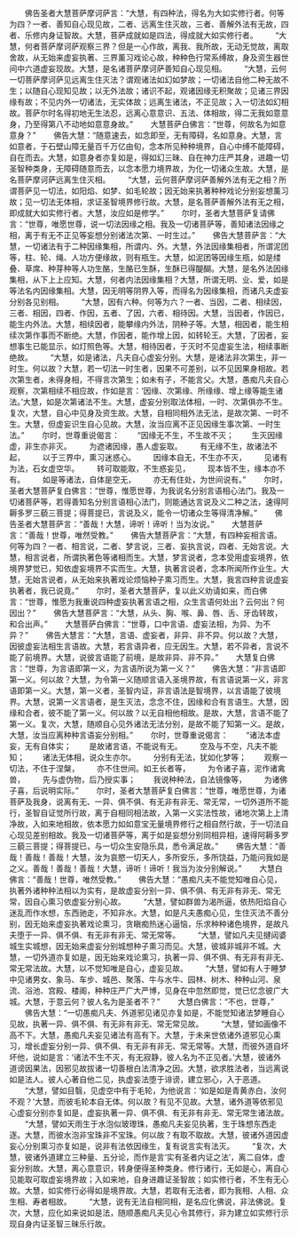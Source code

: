 <!-- { "loadSidebar": true } -->
　　佛告圣者大慧菩萨摩诃萨言：“大慧，有四种法，得名为大如实修行者。何等为四？一者、善知自心现见故，二者、远离生住灭故，三者、善解外法有无故，四者、乐修内身证智故。大慧，菩萨成就如是四法，得成就大如实修行者。
　　“大慧，何者菩萨摩诃萨观察三界？但是一心作故，离我、我所故，无动无觉故，离取舍故，从无始来虚妄执著、三界薰习戏论心故，种种色行常系缚故，身及资生器世间中六道虚妄现故。大慧，是名诸菩萨摩诃萨善知自心现见相。
　　“大慧，云何一切菩萨摩诃萨见远离生住灭法？谓观诸法如幻如梦故；一切诸法自他二种无故不生；以随自心现知见故；以无外法故；诸识不起，观诸因缘无积聚故；见诸三界因缘有故；不见内外一切诸法，无实体故；远离生诸法，不正见故；入一切法如幻相故。菩萨尔时名得初地无生法忍，远离心意意识、五法、体相故，得二无我如意意身，乃至得第八不动地如意意身故。”
　　大慧菩萨白佛言：“世尊，何故名为如意意身？”
　　佛告大慧：“随意速去，如念即至，无有障碍，名如意身。大慧，言如意者，于石壁山障无量百千万亿由旬，念本所见种种境界，自心中缚不能障碍，自在而去。大慧，如意身者亦复如是，得如幻三昧、自在神力庄严其身，进趣一切圣智种类身，无障碍随意而去，以念本愿力境界故，为化一切诸众生故。大慧，是名菩萨摩诃萨远离生住灭相。
　　“大慧，云何菩萨摩诃萨善解外法有无之相？所谓菩萨见一切法，如阳焰、如梦、如毛轮故；因无始来执著种种戏论分别妄想薰习故；见一切法无体相，求证圣智境界修行故。大慧，是名菩萨善解外法有无之相，即成就大如实修行者。大慧，汝应如是修学。”
　　尔时，圣者大慧菩萨复请佛言：“世尊，唯愿世尊，说一切法因缘之相。我及一切诸菩萨等，善知诸法因缘之相，离于有无不正见等妄想分别诸法次第、一时生过。”
　　佛告大慧菩萨言：“大慧，一切诸法有于二种因缘集相，所谓内、外。大慧，外法因缘集相者，所谓泥团等，柱、轮、绳、人功方便缘故，则有瓶生。大慧，如泥团等因缘生瓶，如是缕叠、草席、种芽种等人功生酪，生酪已生酥，生酥已得醍醐。大慧，是名外法因缘集相，从下上上应知。大慧，何者内法因缘集相？大慧，所谓无明、业、爱，如是等法名内因缘集相。大慧，因无明等阴界入等，而得名为因缘集相，而诸凡夫虚妄分别各见别相。
　　“大慧，因有六种。何等为六？一者、当因，二者、相续因，三者、相因，四者、作因，五者、了因，六者、相待因。大慧，当因者，作因已，能生内外法。大慧，相续因者，能攀缘内外法，阴种子等。大慧，相因者，能生相续次第作事而不断绝。大慧，作因者，能作增上因，如转轮王。大慧，了因者，妄想事生已能显示，如灯照色等。大慧，相待因者，于灭时不见虚妄生法，相续事断绝故。
　　“大慧，如是诸法，凡夫自心虚妄分别。大慧，是诸法非次第生，非一时生。何以故？大慧，若一切法一时生者，因果不可差别，以不见因果身相故。若次第生者，未得身相，不得言次第生；如未有子，不能言父。大慧，愚痴凡夫自心观察，次第相续不相应故，作如是言：‘因缘、次第缘、所缘缘、增上缘等能生诸法。’大慧，如是次第诸法不生。大慧，虚妄分别取法体相，一时、次第俱亦不生。复次，大慧，自心中见身及资生故。大慧，自相同相外法无法，是故次第、一时不生。大慧，但虚妄识生自心见故。大慧，汝当应离不正见因缘生事次第、一时生法。”
　　尔时，世尊重说偈言：
　　“因缘无不生，不生故不灭；
　　生灭因缘虚，非生亦非灭。
　　为遮诸因缘，愚人虚妄取。
　　有无缘不生，故诸法不起，
　　以于三界中，熏习迷惑心。
　　因缘本自无，不生亦不灭，
　　见诸有为法，石女虚空华。
　　转可取能取，不生惑妄见，
　　现本皆不生，缘本亦不有。
　　如是等诸法，自体是空无，
　　亦无有住处，为世间说有。”
　　尔时，圣者大慧菩萨复白佛言：“世尊，惟愿世尊，为我说名分别言语相心法门。我及一切诸菩萨等，若得善知名分别言语相心法门，则能通达言说及义二种之法，速得阿耨多罗三藐三菩提；得菩提已，言说及义，能令一切诸众生等得清净解。”
　　佛告圣者大慧菩萨言：“善哉！大慧，谛听！谛听！当为汝说。”
　　大慧菩萨言：“善哉！世尊，唯然受教。”
　　佛告大慧菩萨言：“大慧，有四种妄相言语。何等为四？一者、相言说，二者、梦言说，三者、妄执言说，四者、无始言说。大慧，相言说者，所谓执著色等诸相而生。大慧，梦言说者，念本受用虚妄境界，依境界梦觉已，知依虚妄境界不实而生。大慧，执著言说者，念本所闻所作业生。大慧，无始言说者，从无始来执著戏论烦恼种子熏习而生。大慧，我言四种言说虚妄执著者，我已说竟。”
　　尔时，圣者大慧菩萨，复以此义劝请如来，而白佛言：“世尊，惟愿为我重说四种虚妄执著言语之相，众生言语何处出？云何出？何因出？”
　　佛告大慧菩萨言：“大慧，从头、胸、喉、鼻、唇、舌、牙齿转故，和合出声。”
　　大慧菩萨白佛言：“世尊，口中言语、虚妄法相，为异、为不异？”
　　佛告大慧言：“大慧，言语、虚妄者，非异、非不异。何以故？大慧，因彼虚妄法相生言语故。大慧，若言语异者，应无因生。大慧，若不异者，言说不能了前境界。大慧，说彼言语能了前境，是故非异、非不异。”
　　大慧复白佛言：“世尊，为言语即第一义，为言语所说为第一义？”
　　佛告大慧：“非言语即第一义。何以故？大慧，为令第一义随顺言语入圣境界故，有言语说第一义，非言语即第一义。大慧，第一义者，圣智内证，非言语法是智境界，以言语能了彼境界。大慧，说第一义言语者，是生灭法，念念不住，因缘和合有言语生。大慧，因缘和合者，彼不能了第一义。何以故？以无自相他相故。是故，大慧，言语不能了第一义。复次，大慧，随顺自心见外诸法无法分别，是故不能了知第一义。是故，大慧，汝当应离种种言语妄分别相。”
　　尔时，世尊重说偈言：
　　“诸法本虚妄，无有自体实；
　　是故诸言语，不能说有无。
　　空及与不空，凡夫不能知；
　　诸法无体相，说众生亦尔。
　　分别有无法，犹如化梦等；
　　观察一切法，不住于涅槃，
　　亦不住世间。如王长者等，
　　为令诸子喜，泥作诸禽兽，
　　先与虚伪物，后乃授实事；
　　我说种种法，自法镜像等，
　　为诸佛子喜，后说明实际。”
　　尔时，圣者大慧菩萨复白佛言：“世尊，唯愿世尊，为诸菩萨及我身，说离有无、一异、俱不俱、有无非有非无、常无常，一切外道所不能行，圣智自证觉所行故，离于自相同相法故，入第一义实法性故，诸地次第上上清净故，入如来地相故，依本愿力如如意宝无量境界修行之相自然行故，于一切法自心现见差别相故。我及一切诸菩萨等，离于如是妄想分别同相异相，速得阿耨多罗三藐三菩提；得菩提已，与一切众生安隐乐具，悉令满足故。”
　　佛告大慧：“善哉！善哉！善哉！大慧，汝为哀愍一切天人，多所安乐，多所饶益，乃能问我如是之义。善哉！善哉！善哉！大慧，谛听！谛听！我当为汝分别解说。”
　　大慧白佛言：“善哉！世尊，唯然受教。”
　　佛告大慧：“愚痴凡夫不能觉知唯自心见，执著外诸种种法相以为实有，是故虚妄分别一异、俱不俱、有无非有非无、常无常，因自心熏习依虚妄分别心故。
　　“大慧，譬如群兽为渴所逼，依热阳焰自心迷乱而作水想，东西驰走，不知非水。大慧，如是凡夫愚痴心见，生住灭法不善分别，因无始来虚妄执著戏论熏习，贪瞋痴热迷心逼恼，乐求种种诸色境界，是故凡夫堕于一异、俱不俱、有无非有非无、常无常等。
　　“大慧，譬如凡夫见揵闼婆城生实城想，因无始来虚妄分别城想种子熏习而见。大慧，彼城非城非不城。大慧，一切外道亦复如是，因无始来戏论熏习，执著一异、俱不俱、有无非有非无、常无常法故。大慧，以不觉知唯是自心，虚妄见故。
　　“大慧，譬如有人于睡梦中见诸男女、象马、车步、城邑、聚落、牛与水牛、园林、树木、种种山河、泉流、浴池、宫殿、楼阁，种种庄严广大严博，见身在中忽然即觉，觉已忆念彼广大城。大慧，于意云何？彼人名为是圣者不？”
　　大慧白佛言：“不也，世尊，”
　　佛告大慧：“一切愚痴凡夫、外道邪见诸见亦复如是，不能觉知诸法梦睡自心见故，执著一异、俱不俱、有无非有非无、常无常见故。
　　“大慧，譬如画像不高不下。大慧，愚痴凡夫妄见诸法有高有下。大慧，于未来世依诸外道邪见心熏习，增长虚妄分别一异、俱不俱、有无非有非无、常无常等。大慧，而彼外道自坏坏他，说如是言：‘诸法不生不灭，有无寂静，彼人名为不正见者。’大慧，彼诸外道谤因果法，因邪见故拔诸一切善根白法清净之因。大慧，欲求胜法者，当远离说如是法人。彼人心著自他二见，执虚妄法堕于诽谤，建立邪心，入于恶道。
　　“大慧，譬如目翳，见虚空中有于毛轮，为他说言：‘如是如是青黄赤白，汝何不观？’大慧，而彼毛轮本自无体。何以故？有见不见故。大慧，诸外道等依邪见心虚妄分别亦复如是，虚妄执著一异、俱不俱、有无非有非无、常无常生诸法故。
　　“大慧，譬如天雨生于水泡似玻瓈珠，愚痴凡夫妄见执著，生于珠想东西走逐。大慧，而彼水泡非宝珠非不宝珠。何以故？有取不取故。大慧，彼诸外道因虚妄心分别熏习亦复如是，说非有法依因缘生，复有说言实有法灭。
　　“复次，大慧，彼诸外道建立三种量、五分论，而作是言‘实有圣者内证之法’，离二自体，虚妄分别故。大慧，离心意意识，转身便得圣种类身。修行诸行，无如是心，离自心见能取可取虚妄境界故；入如来地，自身进趣证圣智故；如实修行者，不生有无心故。大慧，如实修行必得如是境界故。大慧，若取有无法者，即为我相、人相、众生相、寿者相故。
　　“大慧，说有无法自相同相，是名应化佛说，非法佛说。复次，大慧，应化如来说如是法，随顺愚痴凡夫见心令其修行，非为建立如实修行示现自身内证圣智三昧乐行故。

